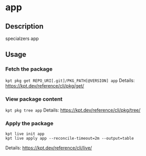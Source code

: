 # app

## Description
specialzers app

## Usage

### Fetch the package
`kpt pkg get REPO_URI[.git]/PKG_PATH[@VERSION] app`
Details: https://kpt.dev/reference/cli/pkg/get/

### View package content
`kpt pkg tree app`
Details: https://kpt.dev/reference/cli/pkg/tree/

### Apply the package
```
kpt live init app
kpt live apply app --reconcile-timeout=2m --output=table
```
Details: https://kpt.dev/reference/cli/live/
